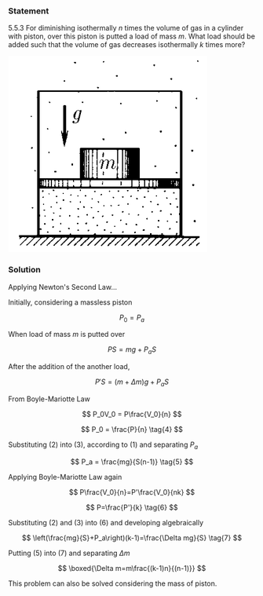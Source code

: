 ###  Statement

$5.5.3$ For diminishing isothermally $n$ times the volume of gas in a cylinder with piston, over this piston is putted a load of mass $m$. What load should be added such that the volume of gas decreases isothermally $k$ times more?

![ For problem 5.5.3 |405x400, 34%](../../img/5.5.3/statement.png)

### Solution

Applying Newton's Second Law...

Initially, considering a massless piston

$$
P_0 = P_a \tag{1}
$$

When load of mass $m$ is putted over

$$
PS=mg+P_aS \tag{2}
$$

After the addition of the another load,

$$
P'S=(m+\Delta m)g+P_aS \tag{3}
$$

From Boyle-Mariotte Law

$$
P_0V_0 = P\frac{V_0}{n}
$$

$$
P_0 = \frac{P}{n} \tag{4}
$$

Substituting $(2)$ into $(3)$, according to $(1)$ and separating $P_a$

$$
P_a = \frac{mg}{S(n-1)} \tag{5}
$$

Applying Boyle-Mariotte Law again

$$
P\frac{V_0}{n}=P'\frac{V_0}{nk}
$$

$$
P=\frac{P'}{k} \tag{6}
$$

Substituting $(2)$ and $(3)$ into $(6)$ and developing algebraically

$$
\left(\frac{mg}{S}+P_a\right)(k-1)=\frac{\Delta mg}{S} \tag{7}
$$

Putting $(5)$ into $(7)$ and separating $\Delta m$

$$
\boxed{\Delta m=m\frac{(k-1)n}{(n-1)}}
$$

This problem can also be solved considering the mass of piston.